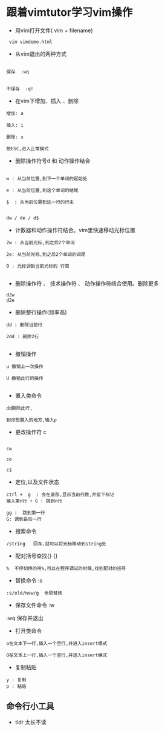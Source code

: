 # 跟着vimtutor学习vim操作

- 用vim打开文件( vim + filename)

```
 vim vimdemo.html

```

- 从vim退出的两种方式

```

保存  :wq


不保存  :q!

```

- 在vim下增加、插入 、删除

```
增加: a

插入: i

删除: x  

按ESC,进入正常模式

```

- 删除操作符号d 和 动作操作结合

```

w : 从当前位置,到下一个单词的起始处  

e : 从当前位置,到这个单词的结尾

$  : 从当前位置到这一行的行末


dw / de / d$

````


- 计数器和动作操作符结合。vim里快速移动光标位置

```
2w : 从当前光标,到之后2个单词

2e: 从当前光标,到之后2个单词的词尾

0 : 光标调到当前光标的 行首


```

- 删除操作符 、 技术操作符 、 动作操作符结合使用。删除更多
```
d2w
d2e
```

- 删除整行操作(频率高)

```
dd : 删除当前行

2dd : 删除2行


```


- 撤销操作

```
u 撤销上一次操作

U 撤销此行的操作


```

- 置入类命令

```
dd删除此行,

到你想置入的地方,输入p
```

- 更改操作符 c


```

cw

ce

c$

```


- 定位,以及文件状态

```
ctrl +  g  : 会在底部,显示当前行数,并留下标记
输入第n行 + G : 跳到n行

gg :  跳到第一行
G: 调到最后一行
```

- 搜索命令

```
/string   回车,就可以将光标移动到string处

```
- 配对括号查找{} {}
```
%  不停切换的用%,可以在程序调试的时候,找到配对的括号

```

- 替换命令 :s

```
:s/old/new/g  全局替换

```


- 保存文件命令  :w

:wq 保存并退出

- 打开类命令

````
o在文本下一行,插入一个空行,并进入insert模式

O在文本上一行,插入一个空行,并进入insert模式

````


- 复制粘贴

```
y : 复制
p : 粘贴

````


## 命令行小工具

- tldr 太长不读